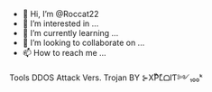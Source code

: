 - 👋 Hi, I’m @Roccat22
- 👀 I’m interested in ...
- 🌱 I’m currently learning ...
- 💞️ I’m looking to collaborate on ...
- 📫 How to reach me ...

<!---
Roccat22/Roccat22 is a ✨ special ✨ repository because its `README.md` (this file) appears on your GitHub profile.
You can click the Preview link to take a look at your changes.
--->
Tools DDOS Attack Vers. Trojan
BY ⊱XͭPͪLͤᗝIƬ༻₁₀₀ᵏ
